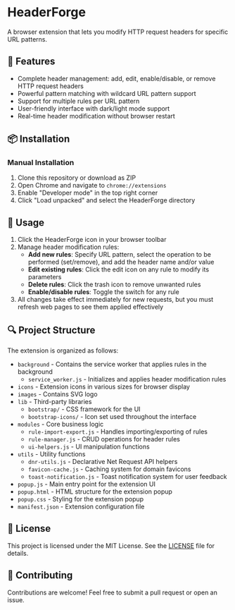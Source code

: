 # HeaderForge

A browser extension that lets you modify HTTP request headers for specific URL patterns.

## 🚀 Features

- Complete header management: add, edit, enable/disable, or remove HTTP request headers
- Powerful pattern matching with wildcard URL pattern support
- Support for multiple rules per URL pattern
- User-friendly interface with dark/light mode support
- Real-time header modification without browser restart

## 📦 Installation

<!-- ### Chrome Web Store (Recommended)

1. Visit the [HeaderForge page on Chrome Web Store]()
2. Click "Add to Chrome" button
3. Confirm the installation when prompted -->

### Manual Installation

1. Clone this repository or download as ZIP
2. Open Chrome and navigate to `chrome://extensions`
3. Enable "Developer mode" in the top right corner
4. Click "Load unpacked" and select the HeaderForge directory

## 🔧 Usage

1. Click the HeaderForge icon in your browser toolbar
2. Manage header modification rules:
    - **Add new rules**: Specify URL pattern, select the operation to be performed (set/remove), and add the header name and/or value
    - **Edit existing rules**: Click the edit icon on any rule to modify its parameters
    - **Delete rules**: Click the trash icon to remove unwanted rules
    - **Enable/disable rules**: Toggle the switch for any rule
3. All changes take effect immediately for new requests, but you must refresh web pages to see them applied effectively

## 🔍 Project Structure

The extension is organized as follows:
- `background` - Contains the service worker that applies rules in the background
    - `service_worker.js` - Initializes and applies header modification rules
- `icons` - Extension icons in various sizes for browser display
- `images` - Contains SVG logo
- `lib` - Third-party libraries
    - `bootstrap/` - CSS framework for the UI
    - `bootstrap-icons/` - Icon set used throughout the interface
- `modules` - Core business logic
    - `rule-import-export.js` - Handles importing/exporting of rules
    - `rule-manager.js` - CRUD operations for header rules
    - `ui-helpers.js` - UI manipulation functions
- `utils` - Utility functions
    - `dnr-utils.js` - Declarative Net Request API helpers
    - `favicon-cache.js` - Caching system for domain favicons
    - `toast-notification.js` - Toast notification system for user feedback
- `popup.js` - Main entry point for the extension UI
- `popup.html` - HTML structure for the extension popup
- `popup.css` - Styling for the extension popup
- `manifest.json` - Extension configuration file

## 📄 License
This project is licensed under the MIT License. See the [LICENSE](LICENSE) file for details.

## 🤝 Contributing
Contributions are welcome! Feel free to submit a pull request or open an issue.
